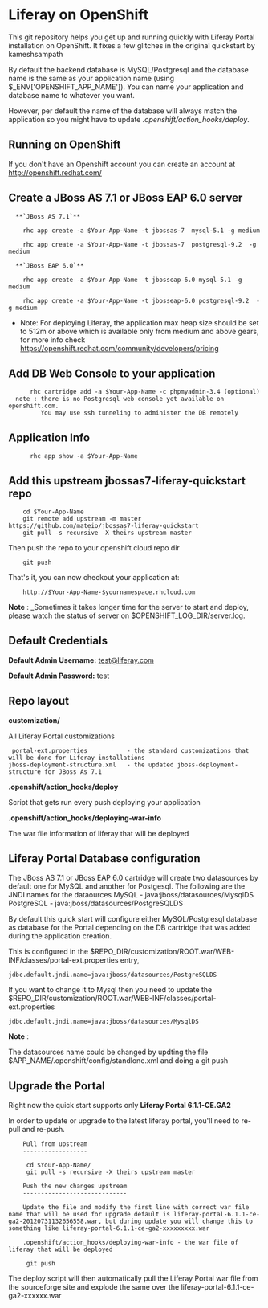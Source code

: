 Liferay on OpenShift
===================

This git repository helps you get up and running quickly with Liferay Portal installation
on OpenShift. It fixes a few glitches in the original quickstart by kameshsampath

By default the backend database is MySQL/Postgresql and the database name is the
same as your application name (using $_ENV['OPENSHIFT_APP_NAME']).  You can name
your application and database name to whatever you want.  

However, per default the name of the database will always match the application so you might have to update *.openshift/action_hooks/deploy*.


Running on OpenShift
--------------------

If you don't have an Openshift account you can create an account at http://openshift.redhat.com/ 

Create a JBoss AS 7.1 or JBoss EAP 6.0 server
---------------------------------------------

      **`JBoss AS 7.1`**

        rhc app create -a $Your-App-Name -t jbossas-7  mysql-5.1 -g medium

        rhc app create -a $Your-App-Name -t jbossas-7  postgresql-9.2  -g medium
	                    
      **`JBoss EAP 6.0`**

        rhc app create -a $Your-App-Name -t jbosseap-6.0 mysql-5.1 -g medium
	
        rhc app create -a $Your-App-Name -t jbosseap-6.0 postgresql-9.2  -g medium
    
* Note: For deploying Liferay, the application max heap size should be set to 512m or above which is available only from medium and above gears, for more info check https://openshift.redhat.com/community/developers/pricing
	
Add DB Web Console to your application
--------------------------------------
          rhc cartridge add -a $Your-App-Name -c phpmyadmin-3.4 (optional)
	  note : there is no Postgresql web console yet available on openshift.com. 
	         You may use ssh tunneling to administer the DB remotely
		
Application Info
----------------
          rhc app show -a $Your-App-Name

Add this upstream jbossas7-liferay-quickstart repo
--------------------------------------------------

        cd $Your-App-Name
        git remote add upstream -m master https://github.com/mateio/jbossas7-liferay-quickstart
        git pull -s recursive -X theirs upstream master

  Then push the repo to your openshift cloud repo dir

        git push

   That's it, you can now checkout your application at:

        http://$Your-App-Name-$yournamespace.rhcloud.com
         
__Note__ : 
_Sometimes it takes longer time for the server to start and deploy, please watch the status of server on $OPENSHIFT_LOG_DIR/server.log.

Default Credentials
-------------------

**Default Admin Username:** test@liferay.com

**Default Admin Password:** test

Repo layout
-----------

**customization/** 

All Liferay Portal customizations

     portal-ext.properties           - the standard customizations that will be done for Liferay installations
    jboss-deployment-structure.xml   - the updated jboss-deployment-structure for JBoss As 7.1
		
**.openshift/action_hooks/deploy** 

Script that gets run every push deploying your application

**.openshift/action_hooks/deploying-war-info**

The war file information of liferay that will be deployed

Liferay Portal Database configuration
-------------------------------------

The JBoss AS 7.1 or JBoss EAP 6.0 cartridge will create two datasources by default one for MySQL and another for Postgesql.  The following are 
the JNDI names for the dataources
		MySQL      - java:jboss/datasources/MysqlDS
		PostgreSQL - java:jboss/datasources/PostgreSQLDS

By default this quick start will configure either MySQL/Postgresql database as database for the Portal depending on the DB cartridge that was added 
during the application creation.

This is configured in the $REPO_DIR/customization/ROOT.war/WEB-INF/classes/portal-ext.properties entry,
	
	jdbc.default.jndi.name=java:jboss/datasources/PostgreSQLDS
		
If you want to change it to Mysql then you need to update the $REPO_DIR/customization/ROOT.war/WEB-INF/classes/portal-ext.properties

	jdbc.default.jndi.name=java:jboss/datasources/MysqlDS

__Note__ : 

The datasources name could be changed by updting the file $APP_NAME/.openshift/config/standlone.xml and doing a git push
	

Upgrade the Portal
------------------

Right now the quick start supports only **Liferay Portal 6.1.1-CE.GA2**

In order to update or upgrade to the latest liferay portal, you'll need to re-pull
and re-push.

        Pull from upstream
        ------------------

         cd $Your-App-Name/
         git pull -s recursive -X theirs upstream master

        Push the new changes upstream
        -----------------------------

        Update the file and modify the first line with correct war file name that will be used for upgrade default is liferay-portal-6.1.1-ce-ga2-20120731132656558.war, but during update you will change this to something like liferay-portal-6.1.1-ce-ga2-xxxxxxxxx.war
 
        .openshift/action_hooks/deploying-war-info - the war file of liferay that will be deployed

         git push

       
The deploy script will then automatically pull the Liferay Portal war file from the sourceforge site and explode the same over the liferay-portal-6.1.1-ce-ga2-xxxxxx.war

